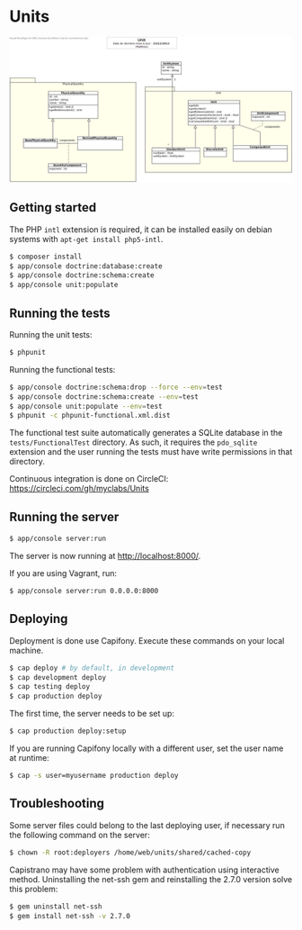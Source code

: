# Units

![UML diagram](docs/UML.jpg)

## Getting started

The PHP `intl` extension is required, it can be installed easily on debian systems with `apt-get install php5-intl`.

```bash
$ composer install
$ app/console doctrine:database:create
$ app/console doctrine:schema:create
$ app/console unit:populate
```

## Running the tests

Running the unit tests:

```bash
$ phpunit
```

Running the functional tests:

```bash
$ app/console doctrine:schema:drop --force --env=test
$ app/console doctrine:schema:create --env=test
$ app/console unit:populate --env=test
$ phpunit -c phpunit-functional.xml.dist
```

The functional test suite automatically generates a SQLite database in the `tests/FunctionalTest` directory.
As such, it requires the `pdo_sqlite` extension and the user running the
tests must have write permissions in that directory.

Continuous integration is done on CircleCI: https://circleci.com/gh/myclabs/Units

## Running the server

```bash
$ app/console server:run
```

The server is now running at [http://localhost:8000/](http://localhost:8000/).

If you are using Vagrant, run:

```bash
$ app/console server:run 0.0.0.0:8000
```

## Deploying

Deployment is done use Capifony. Execute these commands on your local machine.

```bash
$ cap deploy # by default, in development
$ cap development deploy
$ cap testing deploy
$ cap production deploy
```

The first time, the server needs to be set up:

```bash
$ cap production deploy:setup
```

If you are running Capifony locally with a different user, set the user name at runtime:

```bash
$ cap -s user=myusername production deploy
```

## Troubleshooting

Some server files could belong to the last deploying user, if necessary run the following command on the server:

```bash
$ chown -R root:deployers /home/web/units/shared/cached-copy
```

Capistrano may have some problem with authentication using interactive method. Uninstalling the net-ssh gem and reinstalling the 2.7.0 version solve this problem:

```bash
$ gem uninstall net-ssh
$ gem install net-ssh -v 2.7.0
```
